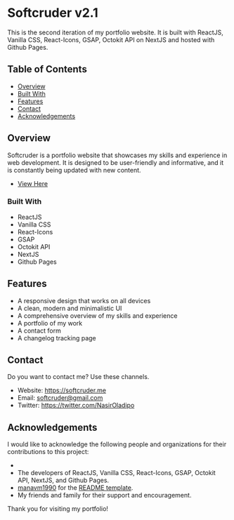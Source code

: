 # Softcruder v2.1

This is the second iteration of my portfolio website. It is built with ReactJS, Vanilla CSS, React-Icons, GSAP, Octokit API on NextJS and hosted with Github Pages.
## Table of Contents

- [Overview](#overview)
- [Built With](#built-with)
- [Features](#features)
- [Contact](#contact)
- [Acknowledgements](#acknowledgements)

## Overview

Softcruder is a portfolio website that showcases my skills and experience in web development. It is designed to be user-friendly and informative, and it is constantly being updated with new content.

* [View Here](https://softcruder.me)
<!-- TODO: Add a screenshot of the live project.
    1. Link to a 'live demo.'
    2. Describe your overall experience in a couple of sentences.
    3. List a few specific technical things that you learned or improved on.
    4. Share any other tips or guidance for others attempting this or something similar.
 -->

### Built With

<!-- TODO: List any MAJOR libraries/frameworks (e.g. React, Tailwind) with links to their homepages. -->
* ReactJS
* Vanilla CSS
* React-Icons
* GSAP
* Octokit API
* NextJS
* Github Pages

## Features

<!-- TODO: List what specific 'user problems' that this application solves. -->
* A responsive design that works on all devices
* A clean, modern and minimalistic UI
* A comprehensive overview of my skills and experience
* A portfolio of my work
* A contact form
* A changelog tracking page


## Contact

Do you want to contact me? Use these channels.

* Website: <https://softcruder.me>
* Email: softcruder@gmail.com
* Twitter: <https://twitter.com/NasirOladipo>
<!-- TODO: Include icons and links to your RELEVANT, PROFESSIONAL 'DEV-ORIENTED' social media. LinkedIn and dev.to are minimum. -->

## Acknowledgements

<!-- TODO: List any blog posts, tutorials or plugins that you may have used to complete the project. Only list those that had a significant impact. Obviously, we all 'Google' stuff while working on our things, but maybe something in particular stood out as a 'major contributor' to your skill set for this project. -->
<!-- 1, https://gist.github.com/manavm1990 README.md (A 'template' for a README file for 'portfolio projects.' Based on 'Dev Challenges' format.)
    2,  -->
I would like to acknowledge the following people and organizations for their contributions to this project:

* 
* The developers of ReactJS, Vanilla CSS, React-Icons, GSAP, Octokit API, NextJS, and Github Pages.
* [manavm1990](https://github.com/manavm1990) for the [README template](https://gist.github.com/manavm1990).
* My friends and family for their support and encouragement.

Thank you for visiting my portfolio!